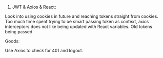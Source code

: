 1. JWT & Axios & React:

Look into using cookies in future and reaching tokens straight from cookies. Too much time spent trying to be smart passing token as context, axios interceptors does not like being updated with React variables. Old tokens being passed.














Goods:

Use Axios to check for 401 and logout.